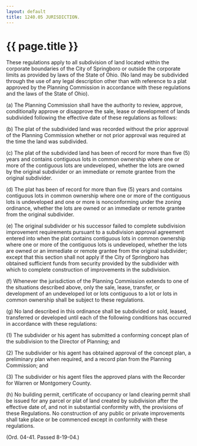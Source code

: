 ```yaml
---
layout: default 
title: 1240.05 JURISDICTION.
---
```


{{ page.title }}
================

These regulations apply to all subdivision of land located within the
corporate boundaries of the City of Springboro or outside the corporate
limits as provided by laws of the State of Ohio. (No land may be
subdivided through the use of any legal description other than with
reference to a plat approved by the Planning Commission in accordance
with these regulations and the laws of the State of Ohio).

​(a) The Planning Commission shall have the authority to review,
approve, conditionally approve or disapprove the sale, lease or
development of lands subdivided following the effective date of these
regulations as follows:

​(b) The plat of the subdivided land was recorded without the prior
approval of the Planning Commission whether or not prior approval was
required at the time the land was subdivided.

​(c) The plat of the subdivided land has been of record for more than
five (5) years and contains contiguous lots in common ownership where
one or more of the contiguous lots are undeveloped, whether the lots are
owned by the original subdivider or an immediate or remote grantee from
the original subdivider.

​(d) The plat has been of record for more than five (5) years and
contains contiguous lots in common ownership where one or more of the
contiguous lots is undeveloped and one or more is nonconforming under
the zoning ordinance, whether the lots are owned or an immediate or
remote grantee from the original subdivider.

​(e) The original subdivider or his successor failed to complete
subdivision improvement requirements pursuant to a subdivision approval
agreement entered into when the plat contains contiguous lots in common
ownership where one or more of the contiguous lots is undeveloped,
whether the lots are owned or an immediate or remote grantee from the
original subdivider; except that this section shall not apply if the
City of Springboro has obtained sufficient funds from security provided
by the subdivider with which to complete construction of improvements in
the subdivision.

​(f) Whenever the jurisdiction of the Planning Commission extends to one
of the situations described above, only the sale, lease, transfer, or
development of an undeveloped lot or lots contiguous to a lot or lots in
common ownership shall be subject to these regulations.

​(g) No land described in this ordinance shall be subdivided or sold,
leased, transferred or developed until each of the following conditions
has occurred in accordance with these regulations:

​(1) The subdivider or his agent has submitted a conforming concept plan
of the subdivision to the Director of Planning; and

​(2) The subdivider or his agent has obtained approval of the concept
plan, a preliminary plan when required, and a record plan from the
Planning Commission; and

​(3) The subdivider or his agent files the approved plans with the
Recorder for Warren or Montgomery County.

​(h) No building permit, certificate of occupancy or land clearing
permit shall be issued for any parcel or plat of land created by
subdivision after the effective date of, and not in substantial
conformity with, the provisions of these Regulations. No construction of
any public or private improvements shall take place or be commenced
except in conformity with these regulations.

(Ord. 04-41. Passed 8-19-04.)
